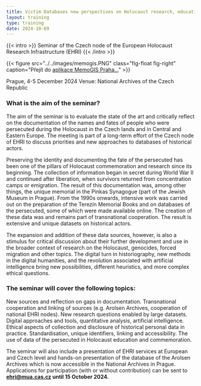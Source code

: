 ```yaml
---
title: Victim Databases new perspectives on Holocaust research, education and remembrance
layout: training
type: training
date: 2024-10-09
---
```


{{< intro >}}
Seminar of the Czech node of the European Holocaust Research Infrastructure (EHRI)
{{< /intro >}}

{{< figure src="../../images/memogis.PNG" class="fig-float fig-right" caption="Přejít do [aplikace MemoGIS Praha...](https://ehri.cz/memogis/praha)" >}}

Prague, 4-5 December 2024
Venue: National Archives of the Czech Republic

### What is the aim of the seminar?
The aim of the seminar is to evaluate the state of the art and critically reflect on the documentation of the names and fates of people who were persecuted during the Holocaust in the Czech lands and in Central and Eastern Europe. The meeting is part of a long-term effort of the Czech node of EHRI to discuss priorities and new approaches to databases of historical actors.

Preserving the identity and documenting the fate of the persecuted has been one of the pillars of Holocaust commemoration and research since its beginning. The collection of information began in secret during World War II and continued after liberation, when survivors returned from concentration camps or emigration. The result of this documentation was, among other things, the unique memorial in the Pinkas Synagogue (part of the Jewish Museum in Prague). From the 1990s onwards, intensive work was carried out on the preparation of the Terezín Memorial Books and on databases of the persecuted, some of which were made available online. The creation of these data was and remains part of transnational cooperation. The result is extensive and unique datasets on historical actors.

The expansion and addition of these data sources, however, is also a stimulus for critical discussion about their further development and use in the broader context of research on the Holocaust, genocides, forced migration and other topics. The digital turn in historiography, new methods in the digital humanities, and the revolution associated with artificial intelligence bring new possibilities, different heuristics, and more complex ethical questions.

### The seminar will cover the following topics:
New sources and reflection on gaps in documentation.
Transnational cooperation and linking of sources (e.g. Arolsen Archives, cooperation of national EHRI nodes). 
New research questions enabled by large datasets. 
Digital approaches and tools, quantitative analysis, artificial intelligence. 
Ethical aspects of collection and disclosure of historical personal data in practice. 
Standardisation, unique identifiers, linking and accessibility. 
The use of data of the persecuted in Holocaust education and commemoration.

The seminar will also include a presentation of EHRI services at European and Czech level and hands-on presentation of the database of the Arolsen Archives which is now accessible in the National Archives in Prague. Applications for participation (with or without contribution) can be sent to <b> ehri@mua.cas.cz until 15 October 2024.

